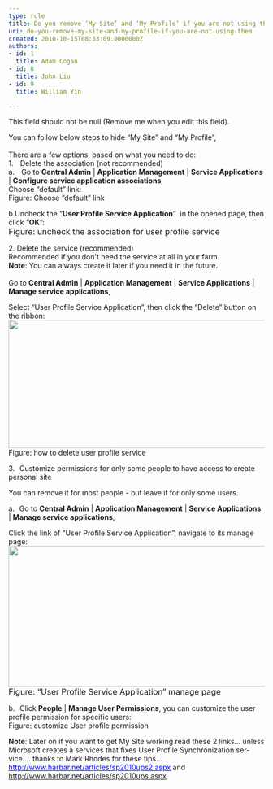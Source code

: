 ```yaml
---
type: rule
title: Do you remove ‘My Site’ and ‘My Profile’ if you are not using them?
uri: do-you-remove-my-site-and-my-profile-if-you-are-not-using-them
created: 2010-10-15T08:33:09.0000000Z
authors:
- id: 1
  title: Adam Cogan
- id: 8
  title: John Liu
- id: 9
  title: William Yin

---
```




<span class='intro'> This field should not be null (Remove me when you edit this field). </span>

  <span lang="EN-US">
<font>
<font>You can follow below steps to&#160;hide “My Site” and “My Profile”,<br>
</font>
<br>
There are a few options, based on what you need to do&#58;</font> <br>
</span>
<span>
<span>
<font>1.</font>
<span style="font&#58;7pt 'times new roman';">&#160;&#160;&#160; </span>
</span>
</span>
<span lang="EN-US">
<font>Delete the association (not recommended)<br>
</font></span><span><span><font>a.</font>
<span style="font&#58;7pt 'times new roman';">&#160;&#160;&#160; </span>
</span>
</span>
<span>
<font>Go to <strong>Central Admin</strong> | <strong>Application Management</strong> | <strong>Service Applications</strong> | <strong>Configure service application associations</strong>,&#160;<br>
<font>Choose “default” link&#58;</font></font>
</span>
<font>
<br>
</font>
<img alt="" class="ms-rteCustom-ImageArea" src="/Standards/SoftwareDevelopment/RulesToBetterSharePoint/PublishingImages/RemoveAssociation.png" />
<br>
<font class="ms-rteCustom-FigureNormal">
Figure&#58; Choose “default” link</font>
<p>
<font>b.Uncheck the “<strong>User Profile Service Application</strong>”&#160; in the opened page, then click “<strong>OK</strong>”&#58;<span lang="EN-US">
<font><font>
<img alt="" class="ms-rteCustom-ImageArea" src="/Standards/SoftwareDevelopment/RulesToBetterSharePoint/PublishingImages/RemoveAssociation2.png" /><br>
</font></font></span></font><font size="+0" class="ms-rteCustom-FigureNormal">Figure&#58; uncheck the association for user profile service</font></p>
<p><span lang="EN-US"><span><font>2.</font> </span><font>Delete the service (recommended)<br>
Recommended if you don't need the service at all in your farm.<br>
<strong>Note</strong>&#58; You can always create it later if you need it in the future.<br>
<br>
Go to <strong>Central Admin</strong> | <strong>Application Management</strong> | <strong>Service Applications</strong> | <strong>Manage service applications</strong>,<strong></strong></font></span></p>
<p><span lang="EN-US"><font>Select “User Profile Service Application”, then click the “Delete” button on the ribbon&#58;</font></span><strong><span lang="EN-US"><font><font><strong><span lang="EN-US"><font><span lang="EN-US"><font><font><img alt="" height="278" width="855" style="width&#58;830px;height&#58;252px;" src="/Standards/SoftwareDevelopment/RulesToBetterSharePoint/PublishingImages/DeleteUserProfileService.png" class="ms-rteCustom-ImageArea" /></font></font></span></font></span></strong></font><br>
</font></span></strong><font class="ms-rteCustom-FigureNormal"><span class="ms-rteCustom-FigureNormal">Figure&#58; how to delete user profile service<span lang="EN-US"><font>&#160;</font></span></span><span lang="EN-US"><font></font></span></font></p>
<p><span lang="EN-US"><span><font>3.</font><span style="font&#58;7pt 'times new roman';">&#160;&#160;&#160; </span></span></span><span lang="EN-US"><font>Customize permissions for only some people to have access to create personal site </font></span></p>
<p><font>You can remove it for most people - but leave it for only some users.</font></p>
<p><span lang="EN-US"><span><font>a.</font><span style="font&#58;7pt 'times new roman';">&#160;&#160;&#160; </span></span></span><span lang="EN-US"><font>Go to <strong>Central Admin</strong> | <strong>Application Management</strong> | <strong>Service Applications</strong> | <strong>Manage service applications</strong>,</font></span></p>
<p><span lang="EN-US"><font>Click the link of “User Profile Service Application”, navigate to its manage page&#58;</font></span><strong><span lang="EN-US"><font><font><strong><span lang="EN-US"><font><span lang="EN-US"><font><font><img alt="" height="277" width="827" class="ms-rteCustom-ImageArea" src="/Standards/SoftwareDevelopment/RulesToBetterSharePoint/PublishingImages/UserProfileServiceManagePage.png" /></font></font></span></font></span></strong></font><br>
</font></span></strong><font size="+0" class="ms-rteCustom-FigureNormal">Figure&#58; “User Profile Service Application” manage page</font></p>
<p><span><span><font>b.</font><span style="font&#58;7pt 'times new roman';">&#160;&#160;&#160; </span></span></span><font>Click <strong>People</strong> | <strong>Manage User Permissions</strong>, you can customize the user profile permission for specific users&#58;</font><strong><font><font><strong><font><span lang="EN-US"><font><font><img alt="" src="/Standards/SoftwareDevelopment/RulesToBetterSharePoint/PublishingImages/CustomUserProfileServicePermission.png" class="ms-rteCustom-ImageArea" /></font></font></span></font></strong></font><br>
</font></strong><span class="ms-rteCustom-FigureNormal">Figure&#58; customize User profile permission</span></p>
<p><strong><span lang="EN-US"><font>Note</font></span></strong><span lang="EN-US"><font>&#58; Later on if you want to get My Site working read these 2 links… unless Microsoft creates a services that fixes User Profile Synchronization service…. thanks to Mark Rhodes for these tips…<br>
</font><a href="http&#58;//www.harbar.net/articles/sp2010ups2.aspx"><font color="#0000ff">http&#58;//www.harbar.net/articles/sp2010ups2.aspx</font></a><font> and </font><a href="http&#58;//www.harbar.net/articles/sp2010ups.aspx"><font>http&#58;//www.harbar.net/articles/sp2010ups.aspx</font></a></span></p>



